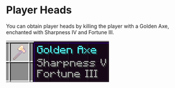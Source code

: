 # Player Heads

You can obtain player heads by killing the player with a Golden Axe, enchanted with Sharpness IV and Fortune III.

![](https://github.com/crafting-for-christ/Documentation/blob/master/assets/img/smpdatapack/goldenaxe.png?raw=true)

